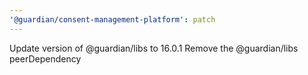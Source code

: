 ```yaml
---
'@guardian/consent-management-platform': patch
---
```


Update version of @guardian/libs to 16.0.1
Remove the @guardian/libs peerDependency
